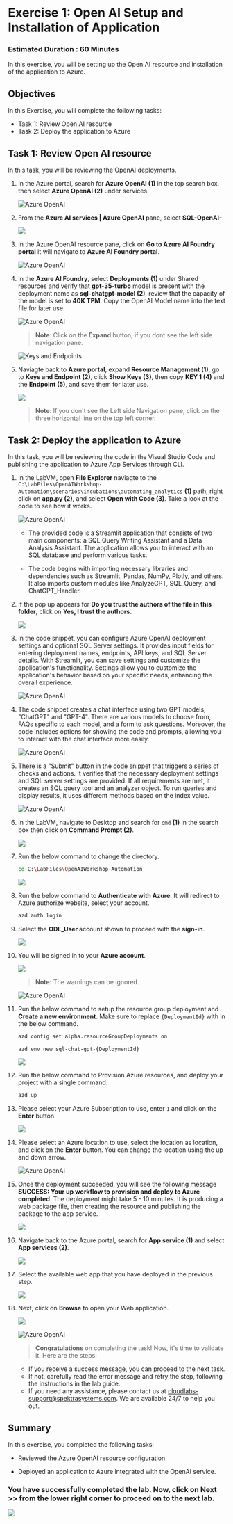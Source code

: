 # Exercise 1: Open AI Setup and Installation of Application

### Estimated Duration : 60 Minutes

In this exercise, you will be setting up the Open AI resource and installation of the application to Azure.

## Objectives

In this Exercise, you will complete the following tasks:
- Task 1: Review Open AI resource
- Task 2: Deploy the application to Azure

## Task 1: Review Open AI resource

In this task, you will be reviewing the OpenAI deployments.

1. In the Azure portal, search for **Azure OpenAI (1)** in the top search box, then select **Azure OpenAI (2)** under services.

   ![](images2/1/t1s1.png "Azure OpenAI")
   
1. From the **Azure AI services | Azure OpenAI** pane, select **SQL-OpenAI-<inject key="Deployment ID" enableCopy="false"/>**.

   ![](images/21-06-25-s2-1.png)
   
1. In the Azure OpenAI resource pane, click on **Go to Azure AI Foundry portal** it will navigate to **Azure AI Foundry portal**.

   ![](images/im1.png "Azure OpenAI")
      
1. In the **Azure AI Foundry**, select **Deployments (1)** under Shared resources and verify that **gpt-35-turbo** model is present with the deployment name as **sql-chatgpt-model (2)**, review that the capacity of the model is set to **40K TPM**. Copy the OpenAI Model name into the text file for later use.
   
   ![](images/21-06-25-s2-2.png "Azure OpenAI")

   > **Note**: Click on the **Expand** button, if you dont see the left side navigation pane.

   ![](images/im3.png "Keys and Endpoints")          
   
1. Naviagte back to **Azure portal**, expand **Resource Management (1)**, go to **Keys and Endpoint (2)**, click **Show Keys (3)**, then copy **KEY 1 (4)** and the **Endpoint (5)**, and save them for later use.

   ![](images2/1/t1s5.png)

   > **Note**: If you don't see the Left side Navigation pane, click on the three horizontal line on the top left corner.
      
## Task 2: Deploy the application to Azure

In this task, you will be reviewing the code in the Visual Studio Code and publishing the application to Azure App Services through CLI.

1. In the LabVM, open **File Explorer** naviagte to the `C:\LabFiles\OpenAIWorkshop-Automation\scenarios\incubations\automating_analytics` **(1)** path, right click on **app.py (2)**, and select **Open with Code (3)**. Take a look at the code to see how it works.

   ![](images/file-select.png "Azure OpenAI")

   - The provided code is a Streamlit application that consists of two main components: a SQL Query Writing Assistant and a Data Analysis Assistant. The application allows you to interact with an SQL database and perform various tasks.

   - The code begins with importing necessary libraries and dependencies such as Streamlit, Pandas, NumPy, Plotly, and others. It also imports custom modules like AnalyzeGPT, SQL_Query, and ChatGPT_Handler.
  
1. If the pop up appears for **Do you trust the authors of the file in this folder**, click on **Yes, I trust the authors.**

   ![](images2/1/t2s2.png)

1. In the code snippet, you can configure Azure OpenAI deployment settings and optional SQL Server settings. It provides input fields for entering deployment names, endpoints, API keys, and SQL Server details. With Streamlit, you can save settings and customize the application's functionality. Settings allow you to customize the application's behavior based on your specific needs, enhancing the overall experience.

   ![](images/code01.png "Azure OpenAI")

1. The code snippet creates a chat interface using two GPT models, "ChatGPT" and "GPT-4". There are various models to choose from, FAQs specific to each model, and a form to ask questions. Moreover, the code includes options for showing the code and prompts, allowing you to interact with the chat interface more easily.

   ![](images/code02.png "Azure OpenAI")

1. There is a "Submit" button in the code snippet that triggers a series of checks and actions. It verifies that the necessary deployment settings and SQL server settings are provided. If all requirements are met, it creates an SQL query tool and an analyzer object. To run queries and display results, it uses different methods based on the index value.

   ![](images/code03.png "Azure OpenAI")   
      
1. In the LabVM, navigate to Desktop and search for `cmd` **(1)** in the search box then click on **Command Prompt (2)**.

   ![](images2/1/t2s6.png)

1. Run the below command to change the directory.

   ```bash
   cd C:\LabFiles\OpenAIWorkshop-Automation
   ```

   ![](images2/1/7a.png)

1. Run the below command to **Authenticate with Azure**. It will redirect to Azure authorize website, select your account.

   ```bash
   azd auth login
   ```


1. Select the **ODL_User <inject key="Deployment ID" enableCopy="false"/>** account shown to proceed with the **sign-in**.

   ![](images2/1/8a.png)

1. You will be signed in to your **Azure account**.

   ![](images2/1/8b.png)

    >**Note:** The warnings can be ignored.

   ![](images/sql12.png "Azure OpenAI")

1. Run the below command to setup the resource group deployment and **Create a new environment**. Make sure to replace `{DeploymentId}` with **<inject key="Deployment ID" enableCopy="true"/>** in the below command.

   ```bash
   azd config set alpha.resourceGroupDeployments on
   ```
   
   ```bash
   azd env new sql-chat-gpt-{DeploymentId}
   ```

   ![](images2/1/11.png)

1. Run the below command to Provision Azure resources, and deploy your project with a single command.

   ```bash
   azd up
   ```

1. Please select your Azure Subscription to use, enter `1` and click on the **Enter** button.

      ![](images2/1/13.png)

1. Please select an Azure location to use, select the location as **<inject key="Region" enableCopy="false"/>** location, and click on the **Enter** button. You can change the location using the up and down arrow.

   ![](images/sql13.png "Azure OpenAI")

1. Once the deployment succeeded, you will see the following message **SUCCESS:  Your up workflow to provision and deploy to Azure completed**. The deployment might take 5 - 10 minutes. It is producing a web package file, then creating the resource and publishing the package to the app service.

      ![](images2/1/15.png)

1. Navigate back to the Azure portal, search for **App service (1)** and select **App services (2)**.

      ![](images2/1/16.png)

1. Select the available web app that you have deployed in the previous step.

      ![](images2/1/17.png)

1. Next, click on **Browse** to open your Web application.

      ![](images2/1/18.png)
      
      ![](images/webapp2.png "Azure OpenAI")

   > **Congratulations** on completing the task! Now, it's time to validate it. Here are the steps:
   - If you receive a success message, you can proceed to the next task.
   - If not, carefully read the error message and retry the step, following the instructions in the lab guide.
   - If you need any assistance, please contact us at cloudlabs-support@spektrasystems.com. We are available 24/7 to help you out.
 
   <validation step="d47c14c0-5c3c-489c-9872-959b900195b5" />
   
## Summary

In this exercise, you completed the following tasks:

- Reviewed the Azure OpenAI resource configuration.

- Deployed an application to Azure integrated with the OpenAI service.

### You have successfully completed the lab. Now, click on **Next >>** from the lower right corner to proceed on to the next lab.

![](images2/nextpage.png)
